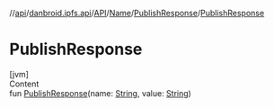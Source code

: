 //[api](../../../../index.md)/[danbroid.ipfs.api](../../../index.md)/[API](../../index.md)/[Name](../index.md)/[PublishResponse](index.md)/[PublishResponse](-publish-response.md)



# PublishResponse  
[jvm]  
Content  
fun [PublishResponse](-publish-response.md)(name: [String](https://kotlinlang.org/api/latest/jvm/stdlib/kotlin/-string/index.html), value: [String](https://kotlinlang.org/api/latest/jvm/stdlib/kotlin/-string/index.html))  



